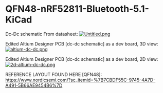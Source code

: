 # QFN48-nRF52811-Bluetooth-5.1-KiCad

Dc-Dc schematic From datasheet: [![Untitled.png](https://i.postimg.cc/6qh7fCR8/Untitled.png)](https://postimg.cc/PvPrtpSH)

Edited Altium Designer PCB [dc-dc schematic] as a dev board, 3D view: [![altium-dc-dc.png](https://i.postimg.cc/qqhbLnrX/altium-dc-dc.png)](https://postimg.cc/D4hPfS88)

Edited Altium Designer PCB [dc-dc schematic] as a dev board, 2D view: [![2d-altium-dc-dc.png](https://i.postimg.cc/wTJHxRNm/2d-altium-dc-dc.png)](https://postimg.cc/RNM2XFXS)

REFERENCE LAYOUT FOUND HERE [QFN48]: https://www.nordicsemi.com/?sc_itemid=%7B7CBDF55C-9745-4A7D-A491-5B66AE9454B6%7D
